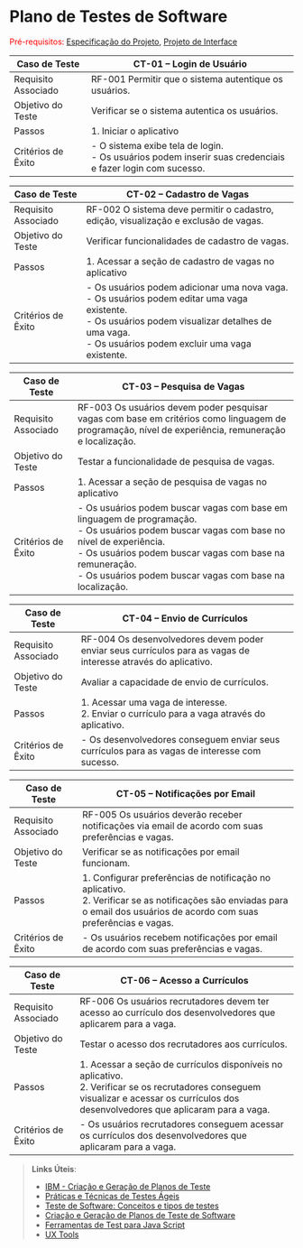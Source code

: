 # Plano de Testes de Software

<span style="color:red">Pré-requisitos: <a href="2-Especificação do Projeto.md"> Especificação do Projeto</a></span>, <a href="3-Projeto de Interface.md"> Projeto de Interface</a>

|        Caso de Teste        |                    CT-01 – Login de Usuário                     |
|-----------------------------|-----------------------------------------------------------------|
|   Requisito Associado       | RF-001 Permitir que o sistema autentique os usuários.         |
|     Objetivo do Teste       | Verificar se o sistema autentica os usuários.                 |
|             Passos          | 1. Iniciar o aplicativo                                         |
|       Critérios de Êxito    | - O sistema exibe tela de login. <br> - Os usuários podem inserir suas credenciais e fazer login com sucesso. |

|        Caso de Teste        |                    CT-02 – Cadastro de Vagas                   |
|-----------------------------|-----------------------------------------------------------------|
|   Requisito Associado       | RF-002 O sistema deve permitir o cadastro, edição, visualização e exclusão de vagas. |
|     Objetivo do Teste       | Verificar funcionalidades de cadastro de vagas.               |
|             Passos          | 1. Acessar a seção de cadastro de vagas no aplicativo         |
|       Critérios de Êxito    | - Os usuários podem adicionar uma nova vaga. <br> - Os usuários podem editar uma vaga existente. <br> - Os usuários podem visualizar detalhes de uma vaga. <br> - Os usuários podem excluir uma vaga existente. |

|        Caso de Teste        |                    CT-03 – Pesquisa de Vagas                  |
|-----------------------------|-----------------------------------------------------------------|
|   Requisito Associado       | RF-003 Os usuários devem poder pesquisar vagas com base em critérios como linguagem de programação, nível de experiência, remuneração e localização. |
|     Objetivo do Teste       | Testar a funcionalidade de pesquisa de vagas.                 |
|             Passos          | 1. Acessar a seção de pesquisa de vagas no aplicativo         |
|       Critérios de Êxito    | - Os usuários podem buscar vagas com base em linguagem de programação. <br> - Os usuários podem buscar vagas com base no nível de experiência. <br> - Os usuários podem buscar vagas com base na remuneração. <br> - Os usuários podem buscar vagas com base na localização.     |

|        Caso de Teste        |                    CT-04 – Envio de Currículos                |
|-----------------------------|-----------------------------------------------------------------|
|   Requisito Associado       | RF-004 Os desenvolvedores devem poder enviar seus currículos para as vagas de interesse através do aplicativo. |
|     Objetivo do Teste       | Avaliar a capacidade de envio de currículos.                  |
|             Passos          | 1. Acessar uma vaga de interesse. <br> 2. Enviar o currículo para a vaga através do aplicativo.      |
|       Critérios de Êxito    | - Os desenvolvedores conseguem enviar seus currículos para as vagas de interesse com sucesso. |

|        Caso de Teste        |                    CT-05 – Notificações por Email             |
|-----------------------------|-----------------------------------------------------------------|
|   Requisito Associado       | RF-005 Os usuários deverão receber notificações via email de acordo com suas preferências e vagas. |
|     Objetivo do Teste       | Verificar se as notificações por email funcionam.             |
|             Passos          | 1. Configurar preferências de notificação no aplicativo. <br> 2. Verificar se as notificações são enviadas para o email dos usuários de acordo com suas preferências e vagas. |
|       Critérios de Êxito    | - Os usuários recebem notificações por email de acordo com suas preferências e vagas. |

|        Caso de Teste        |                    CT-06 – Acesso a Currículos                |
|-----------------------------|-----------------------------------------------------------------|
|   Requisito Associado       | RF-006 Os usuários recrutadores devem ter acesso ao currículo dos desenvolvedores que aplicarem para a vaga. |
|     Objetivo do Teste       | Testar o acesso dos recrutadores aos currículos.             |
|             Passos          | 1. Acessar a seção de currículos disponíveis no aplicativo. <br> 2. Verificar se os recrutadores conseguem visualizar e acessar os currículos dos desenvolvedores que aplicaram para a vaga. |
|       Critérios de Êxito    | - Os usuários recrutadores conseguem acessar os currículos dos desenvolvedores que aplicaram para a vaga. |








 
> **Links Úteis**:
> - [IBM - Criação e Geração de Planos de Teste](https://www.ibm.com/developerworks/br/local/rational/criacao_geracao_planos_testes_software/index.html)
> - [Práticas e Técnicas de Testes Ágeis](http://assiste.serpro.gov.br/serproagil/Apresenta/slides.pdf)
> -  [Teste de Software: Conceitos e tipos de testes](https://blog.onedaytesting.com.br/teste-de-software/)
> - [Criação e Geração de Planos de Teste de Software](https://www.ibm.com/developerworks/br/local/rational/criacao_geracao_planos_testes_software/index.html)
> - [Ferramentas de Test para Java Script](https://geekflare.com/javascript-unit-testing/)
> - [UX Tools](https://uxdesign.cc/ux-user-research-and-user-testing-tools-2d339d379dc7)
